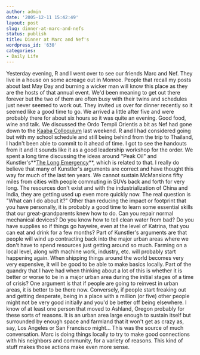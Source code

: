 ```yaml
---
author: admin
date: '2005-12-11 15:42:49'
layout: post
slug: dinner-at-marc-and-nefs
status: publish
title: Dinner at Marc and Nef's
wordpress_id: '630'
categories:
- Daily Life
---
```


Yesterday evening, R and I went over to see our friends Marc and Nef.
They live in a house on some acreage out in Monroe. People that recall
my posts about last May Day and burning a wicker man will know this
place as they are the hosts of that annual event. We'd been meaning to
get out there forever but the two of them are often busy with their
twins and schedules just never seemed to work out. They invited us over
for dinner recently so it seemed like a good time to go. We arrived a
little after five and were probably there for about six hours so it was
quite an evening. Good food, wine and talk. We discussed the Ordo Templi
Orientis a bit as Nef had gone down to the [Kaaba
Colloquium](http://kaaba.oto-usa.org/) last weekend. R and I had
considered going but with my school schedule and still being behind from
the trip to Thailand, I hadn't been able to commit to it ahead of time.
I got to see the handouts from it and it sounds like it as a good
leadership workshop for the order. We spent a long time discussing the
ideas around "Peak Oil" and Kunstler's**[The Long
Emergency](http://www.amazon.com/gp/product/0871138883/)**, which is
related to that. I really do believe that many of Kunstler's arguments
are correct and have thought this way for much of the last ten years. We
cannot sustain McMansions fifty miles from cities with people commuting
in SUVs back and forth for very long. The resources don't exist and with
the industrialization of China and India, they are getting used up even
more quickly now. The real question is "What can I do about it?" Other
than reducing the impact or footprint that you have personally, it is
probably a good time to learn some essential skills that our
great-grandparents knew how to do. Can you repair normal mechanical
devices? Do you know how to tell clean water from bad? Do you have
supplies so if things go haywire, even at the level of Katrina, that you
can eat and drink for a few months? Part of Kunstler's arguments are
that people will wind up contracting back into the major urban areas
where we don't have to spend resources just getting around so much.
Farming on a local level, along with machine work, industry, etc. will
probably start happening again. When shipping things around the world
becomes very very expensive, it will be good to be able to make basics
locally. Part of the quandry that I have had when thinking about a lot
of this is whether it is better or worse to be in a major urban area
during the initial stages of a time of crisis? One argument is that if
people are going to reinvest in urban areas, it is better to be there
now. Conversely, if people start freaking out and getting desperate,
being in a place with a million (or five) other people might not be very
good initially and you'd be better off being elsewhere. I know of at
least one person that moved to Ashland, Oregon probably for these sorts
of reasons. It is an urban area large enough to sustain itself but
surrounded by enough space and farmland that it won't get as crazy as,
say, Los Angeles or San Francisco might... This was the source of much
conversation. Marc is doing things locally to try to make good
connections with his neighbors and community, for a variety of reasons.
This kind of stuff makes those actions make even more sense.
